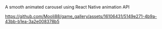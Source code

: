 A smooth animated carousel using React Native animation API

https://github.com/Mooli88/game_gallery/assets/16106431/5149e271-4b9a-43bb-b1ea-3a2e008378b5

